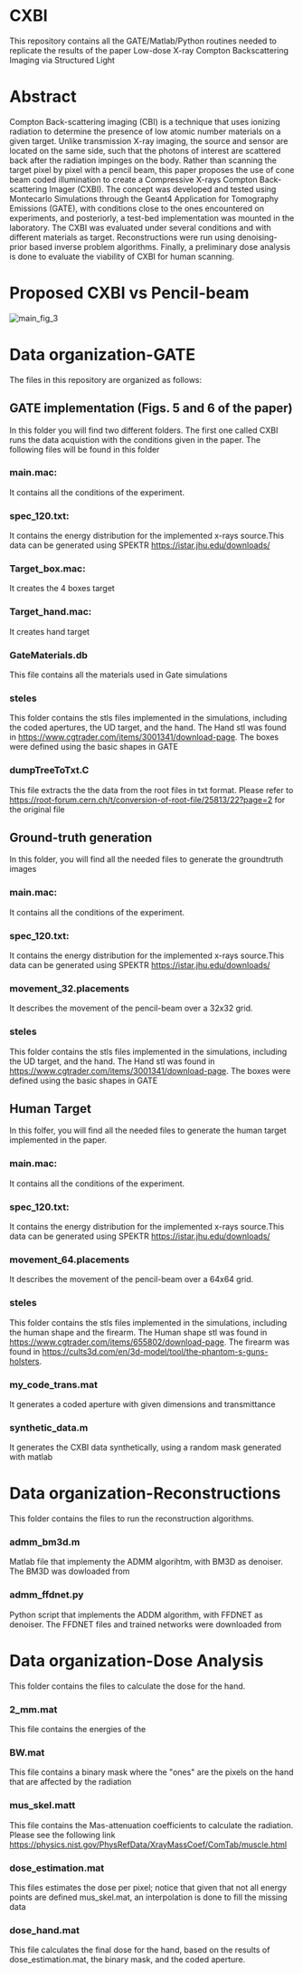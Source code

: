 # CXBI
This repository contains all the GATE/Matlab/Python routines needed to replicate the results of the paper Low-dose X-ray Compton Backscattering Imaging via Structured Light

# Abstract

Compton Back-scattering imaging (CBI) is a technique that uses ionizing radiation to determine the presence of low atomic number materials on a given target. Unlike transmission X-ray imaging, the source and sensor are located on the same side, such that the photons of interest are scattered back after the radiation impinges on the body. Rather than scanning the target pixel by pixel with a pencil beam, this paper proposes the use of cone beam coded illumination to create a Compressive X-rays Compton  Back-scattering Imager (CXBI). The concept  was developed and tested using Montecarlo Simulations through the Geant4 Application for Tomography Emissions (GATE), with conditions close to the ones encountered on experiments, and posteriorly, a test-bed implementation was mounted in the laboratory. The CXBI was evaluated under several conditions and with different materials as target. 
Reconstructions  were run using denoising-prior based inverse problem algorithms. Finally, a preliminary dose analysis is done to evaluate the viability of CXBI for human scanning.

# Proposed CXBI vs Pencil-beam


![main_fig_3](https://user-images.githubusercontent.com/85708477/154503590-11a044bf-79ab-48fb-9b04-2d767e9d2efe.png)

# Data organization-GATE

The files in this repository are organized as follows: 
## GATE implementation (Figs. 5 and 6 of the paper)

In this folder you will find two different folders. The first one called CXBI runs the data acquistion with the conditions given in the paper. The following files will be found in this folder

### main.mac: 
It contains all the conditions of the experiment.
### spec_120.txt:
It contains the energy distribution for the implemented x-rays source.This data can be generated using SPEKTR https://istar.jhu.edu/downloads/
### Target_box.mac: 
It creates the 4 boxes target
### Target_hand.mac: 
It creates hand target
### GateMaterials.db
This file contains all the materials used in Gate simulations
### steles
This folder contains the stls files implemented in the simulations, including the coded apertures, the UD target, and the hand. The Hand stl was found in https://www.cgtrader.com/items/3001341/download-page. The boxes were defined using the basic shapes in GATE
### dumpTreeToTxt.C
This file extracts the the data from the root files in txt format. Please refer to https://root-forum.cern.ch/t/conversion-of-root-file/25813/22?page=2 for the original file

## Ground-truth generation
In this folder, you will find all the needed files to generate the groundtruth images
### main.mac: 
It contains all the conditions of the experiment.
### spec_120.txt:
It contains the energy distribution for the implemented x-rays source.This data can be generated using SPEKTR https://istar.jhu.edu/downloads/
### movement_32.placements
It describes the movement of the pencil-beam over a 32x32 grid.
### steles
This folder contains the stls files implemented in the simulations, including the UD target, and the hand. The Hand stl was found in https://www.cgtrader.com/items/3001341/download-page. The boxes were defined using the basic shapes in GATE
## Human Target
In this folfer, you will find all the needed files to generate the human target implemented in the paper.
### main.mac: 
It contains all the conditions of the experiment.
### spec_120.txt:
It contains the energy distribution for the implemented x-rays source.This data can be generated using SPEKTR https://istar.jhu.edu/downloads/
### movement_64.placements
It describes the movement of the pencil-beam over a 64x64 grid.
### steles
This folder contains the stls files implemented in the simulations, including the human shape and the firearm. The Human shape stl was found in https://www.cgtrader.com/items/655802/download-page. The firearm was found in https://cults3d.com/en/3d-model/tool/the-phantom-s-guns-holsters.
### my_code_trans.mat
It generates a coded aperture with given dimensions and transmittance
### synthetic_data.m
It generates the CXBI data synthetically, using a random mask generated with matlab

# Data organization-Reconstructions
This folder contains the files to run the reconstruction algorithms.
### admm_bm3d.m
Matlab file that implementy the ADMM algorihtm, with BM3D as denoiser. The BM3D was dowloaded from 
### admm_ffdnet.py
Python script that implements the ADDM algorithm, with FFDNET as denoiser. The FFDNET files and trained networks were downloaded from 

# Data organization-Dose Analysis
This folder contains the files to calculate the dose for the hand.
### 2_mm.mat
This file contains the energies of the 
### BW.mat
This file contains a binary mask where the "ones" are the pixels on the hand that are affected by the radiation
### mus_skel.matt 
This file contains the Mas-attenuation coefficients to calculate the radiation. Please see the following link https://physics.nist.gov/PhysRefData/XrayMassCoef/ComTab/muscle.html
### dose_estimation.mat
This files estimates the dose per pixel; notice that given that not all energy points are defined mus_skel.mat, an interpolation is done to fill the missing data
### dose_hand.mat
This file calculates the final dose for the hand, based on the results of dose_estimation.mat, the binary mask, and the coded aperture. 


